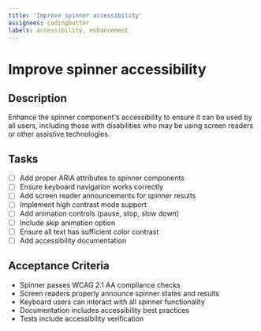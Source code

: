 ```yaml
---
title: 'Improve spinner accessibility'
assignees: codingbutter
labels: accessibility, enhancement
---
```


# Improve spinner accessibility

## Description
Enhance the spinner component's accessibility to ensure it can be used by all users, including those with disabilities who may be using screen readers or other assistive technologies.

## Tasks
- [ ] Add proper ARIA attributes to spinner components
- [ ] Ensure keyboard navigation works correctly
- [ ] Add screen reader announcements for spinner results
- [ ] Implement high contrast mode support
- [ ] Add animation controls (pause, stop, slow down)
- [ ] Include skip animation option
- [ ] Ensure all text has sufficient color contrast
- [ ] Add accessibility documentation

## Acceptance Criteria
- Spinner passes WCAG 2.1 AA compliance checks
- Screen readers properly announce spinner states and results
- Keyboard users can interact with all spinner functionality
- Documentation includes accessibility best practices
- Tests include accessibility verification